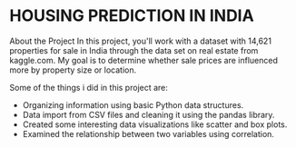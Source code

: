 # HOUSING PREDICTION IN INDIA
About the Project 
In this project, you'll work with a dataset with 14,621 properties for sale in India through the data set on real estate from kaggle.com. 
My goal is to determine whether sale prices are influenced more by property size or location.

Some of the things i did in this project are:
- Organizing information using basic Python data structures.
- Data import from CSV files and cleaning it using the pandas library.
- Created some interesting  data visualizations like scatter and box plots.
- Examined the relationship between two variables using correlation.
